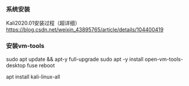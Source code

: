 ### 系统安装
Kali2020.01安装过程（超详细）
https://blog.csdn.net/weixin_43895765/article/details/104400419


### 安装vm-tools
sudo apt update && apt-y full-upgrade
sudo apt -y install open-vm-tools-desktop fuse
reboot


apt install kali-linux-all